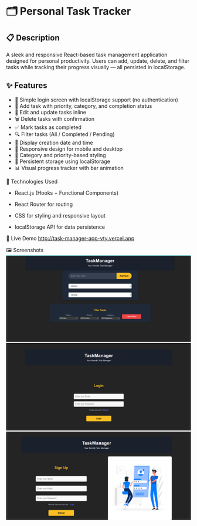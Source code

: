 # 🗂️ Personal Task Tracker

## 📋 Description

A sleek and responsive React-based task management application designed for personal productivity. Users can add, update, delete, and filter tasks while tracking their progress visually — all persisted in localStorage.

## ✨ Features

- 🔐 Simple login screen with localStorage support (no authentication)
- 📝 Add task with priority, category, and completion status
- 🔄 Edit and update tasks inline
- 🗑️ Delete tasks with confirmation
- ✅ Mark tasks as completed
- 🔍 Filter tasks (All / Completed / Pending)
- 📅 Display creation date and time
- 🌈 Responsive design for mobile and desktop
- 🎨 Category and priority-based styling
- 💾 Persistent storage using localStorage
- 📊 Visual progress tracker with bar animation


🧪 Technologies Used
- React.js (Hooks + Functional Components)

- React Router for routing

- CSS for styling and responsive layout

- localStorage API for data persistence


🔗 Live Demo
http://task-manager-app-vty.vercel.app


🖼️ Screenshots
![Screenshot 1](Screenshot/ss1.png)
![Screenshot 2](Screenshot/ss2.png)
![Screenshot 3](Screenshot/ss3.png)
